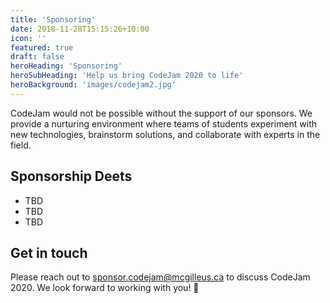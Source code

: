```yaml
---
title: 'Sponsoring'
date: 2018-11-28T15:15:26+10:00
icon: ''
featured: true
draft: false
heroHeading: 'Sponsoring'
heroSubHeading: 'Help us bring CodeJam 2020 to life'
heroBackground: 'images/codejam2.jpg'
---
```


CodeJam would not be possible without the support of our sponsors. We provide a nurturing environment where teams of students experiment with new technologies, brainstorm solutions, and collaborate with experts in the field.

## Sponsorship Deets

- TBD
- TBD
- TBD

## Get in touch

Please reach out to [sponsor.codejam@mcgilleus.ca](mailto:sponsor.codejam@mcgilleus.ca) to discuss CodeJam 2020.
We look forward to working with you! 🤝
